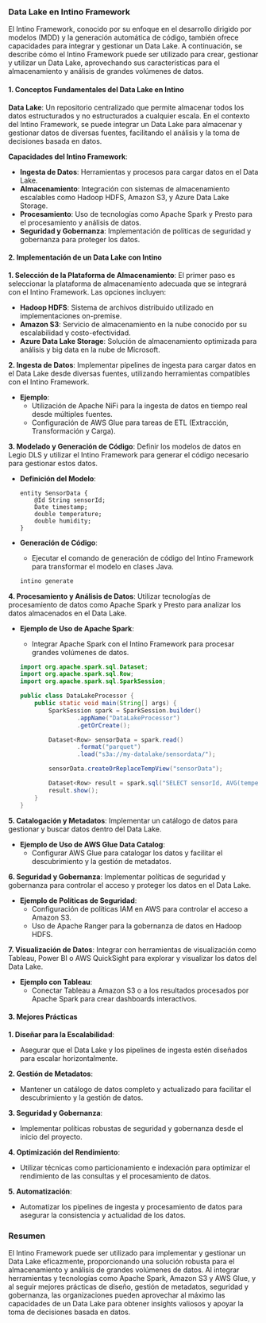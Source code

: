 ### Data Lake en Intino Framework

El Intino Framework, conocido por su enfoque en el desarrollo dirigido por modelos (MDD) y la generación automática de código, también ofrece capacidades para integrar y gestionar un Data Lake. A continuación, se describe cómo el Intino Framework puede ser utilizado para crear, gestionar y utilizar un Data Lake, aprovechando sus características para el almacenamiento y análisis de grandes volúmenes de datos.

#### 1. Conceptos Fundamentales del Data Lake en Intino

**Data Lake**:
Un repositorio centralizado que permite almacenar todos los datos estructurados y no estructurados a cualquier escala. En el contexto del Intino Framework, se puede integrar un Data Lake para almacenar y gestionar datos de diversas fuentes, facilitando el análisis y la toma de decisiones basada en datos.

**Capacidades del Intino Framework**:
- **Ingesta de Datos**: Herramientas y procesos para cargar datos en el Data Lake.
- **Almacenamiento**: Integración con sistemas de almacenamiento escalables como Hadoop HDFS, Amazon S3, y Azure Data Lake Storage.
- **Procesamiento**: Uso de tecnologías como Apache Spark y Presto para el procesamiento y análisis de datos.
- **Seguridad y Gobernanza**: Implementación de políticas de seguridad y gobernanza para proteger los datos.

#### 2. Implementación de un Data Lake con Intino

**1. Selección de la Plataforma de Almacenamiento**:
El primer paso es seleccionar la plataforma de almacenamiento adecuada que se integrará con el Intino Framework. Las opciones incluyen:
- **Hadoop HDFS**: Sistema de archivos distribuido utilizado en implementaciones on-premise.
- **Amazon S3**: Servicio de almacenamiento en la nube conocido por su escalabilidad y costo-efectividad.
- **Azure Data Lake Storage**: Solución de almacenamiento optimizada para análisis y big data en la nube de Microsoft.

**2. Ingesta de Datos**:
Implementar pipelines de ingesta para cargar datos en el Data Lake desde diversas fuentes, utilizando herramientas compatibles con el Intino Framework.
- **Ejemplo**:
  - Utilización de Apache NiFi para la ingesta de datos en tiempo real desde múltiples fuentes.
  - Configuración de AWS Glue para tareas de ETL (Extracción, Transformación y Carga).

**3. Modelado y Generación de Código**:
Definir los modelos de datos en Legio DLS y utilizar el Intino Framework para generar el código necesario para gestionar estos datos.
- **Definición del Modelo**:

  ```legio
  entity SensorData {
      @Id String sensorId;
      Date timestamp;
      double temperature;
      double humidity;
  }
  ```

- **Generación de Código**:
  - Ejecutar el comando de generación de código del Intino Framework para transformar el modelo en clases Java.
  ```sh
  intino generate
  ```

**4. Procesamiento y Análisis de Datos**:
Utilizar tecnologías de procesamiento de datos como Apache Spark y Presto para analizar los datos almacenados en el Data Lake.
- **Ejemplo de Uso de Apache Spark**:
  - Integrar Apache Spark con el Intino Framework para procesar grandes volúmenes de datos.

  ```java
  import org.apache.spark.sql.Dataset;
  import org.apache.spark.sql.Row;
  import org.apache.spark.sql.SparkSession;

  public class DataLakeProcessor {
      public static void main(String[] args) {
          SparkSession spark = SparkSession.builder()
                  .appName("DataLakeProcessor")
                  .getOrCreate();

          Dataset<Row> sensorData = spark.read()
                  .format("parquet")
                  .load("s3a://my-datalake/sensordata/");

          sensorData.createOrReplaceTempView("sensorData");

          Dataset<Row> result = spark.sql("SELECT sensorId, AVG(temperature) as avgTemp FROM sensorData GROUP BY sensorId");
          result.show();
      }
  }
  ```

**5. Catalogación y Metadatos**:
Implementar un catálogo de datos para gestionar y buscar datos dentro del Data Lake.
- **Ejemplo de Uso de AWS Glue Data Catalog**:
  - Configurar AWS Glue para catalogar los datos y facilitar el descubrimiento y la gestión de metadatos.

**6. Seguridad y Gobernanza**:
Implementar políticas de seguridad y gobernanza para controlar el acceso y proteger los datos en el Data Lake.
- **Ejemplo de Políticas de Seguridad**:
  - Configuración de políticas IAM en AWS para controlar el acceso a Amazon S3.
  - Uso de Apache Ranger para la gobernanza de datos en Hadoop HDFS.

**7. Visualización de Datos**:
Integrar con herramientas de visualización como Tableau, Power BI o AWS QuickSight para explorar y visualizar los datos del Data Lake.
- **Ejemplo con Tableau**:
  - Conectar Tableau a Amazon S3 o a los resultados procesados por Apache Spark para crear dashboards interactivos.

#### 3. Mejores Prácticas

**1. Diseñar para la Escalabilidad**:
- Asegurar que el Data Lake y los pipelines de ingesta estén diseñados para escalar horizontalmente.

**2. Gestión de Metadatos**:
- Mantener un catálogo de datos completo y actualizado para facilitar el descubrimiento y la gestión de datos.

**3. Seguridad y Gobernanza**:
- Implementar políticas robustas de seguridad y gobernanza desde el inicio del proyecto.

**4. Optimización del Rendimiento**:
- Utilizar técnicas como particionamiento e indexación para optimizar el rendimiento de las consultas y el procesamiento de datos.

**5. Automatización**:
- Automatizar los pipelines de ingesta y procesamiento de datos para asegurar la consistencia y actualidad de los datos.

### Resumen

El Intino Framework puede ser utilizado para implementar y gestionar un Data Lake eficazmente, proporcionando una solución robusta para el almacenamiento y análisis de grandes volúmenes de datos. Al integrar herramientas y tecnologías como Apache Spark, Amazon S3 y AWS Glue, y al seguir mejores prácticas de diseño, gestión de metadatos, seguridad y gobernanza, las organizaciones pueden aprovechar al máximo las capacidades de un Data Lake para obtener insights valiosos y apoyar la toma de decisiones basada en datos.